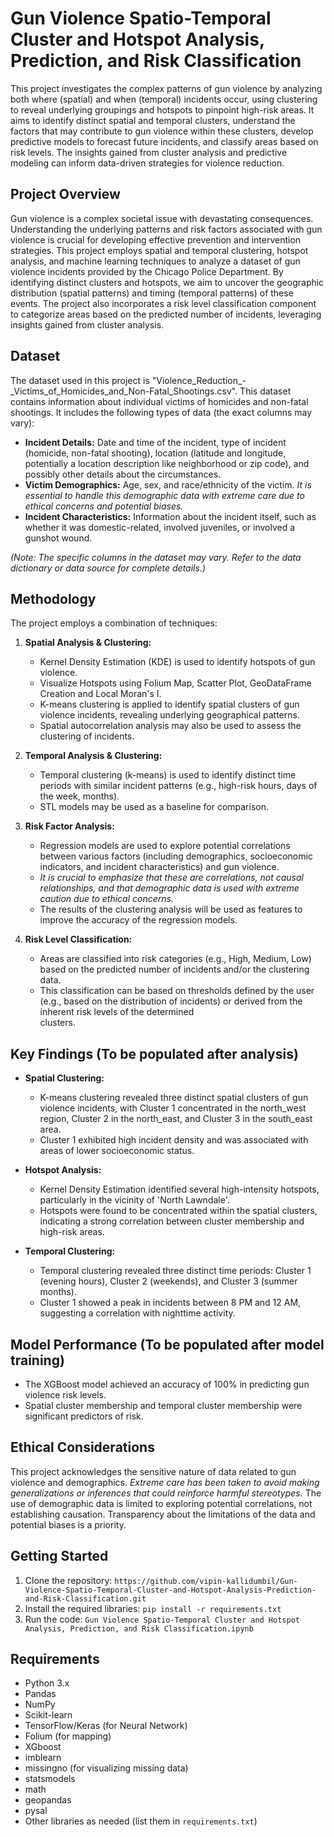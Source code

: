 # Gun Violence Spatio-Temporal Cluster and Hotspot Analysis, Prediction, and Risk Classification

This project investigates the complex patterns of gun violence by analyzing both where (spatial) and when (temporal) incidents occur, using clustering to reveal underlying groupings and hotspots to pinpoint high-risk areas. It aims to identify distinct spatial and temporal clusters, understand the factors that may contribute to gun violence within these clusters, develop predictive models to forecast future incidents, and classify areas based on risk levels. The insights gained from cluster analysis and predictive modeling can inform data-driven strategies for violence reduction.

## Project Overview

Gun violence is a complex societal issue with devastating consequences. Understanding the underlying patterns and risk factors associated with gun violence is crucial for developing effective prevention and intervention strategies. This project employs spatial and temporal clustering, hotspot analysis, and machine learning techniques to analyze a dataset of gun violence incidents provided by the Chicago Police Department. By identifying distinct clusters and hotspots, we aim to uncover the geographic distribution (spatial patterns) and timing (temporal patterns) of these events. The project also incorporates a risk level classification component to categorize areas based on the predicted number of incidents, leveraging insights gained from cluster analysis.

## Dataset

The dataset used in this project is "Violence_Reduction_-_Victims_of_Homicides_and_Non-Fatal_Shootings.csv". This dataset contains information about individual victims of homicides and non-fatal shootings. It includes the following types of data (the exact columns may vary):

*   **Incident Details:** Date and time of the incident, type of incident (homicide, non-fatal shooting), location (latitude and longitude, potentially a location description like neighborhood or zip code), and possibly other details about the circumstances.
*   **Victim Demographics:** Age, sex, and race/ethnicity of the victim. *It is essential to handle this demographic data with extreme care due to ethical concerns and potential biases.*
*   **Incident Characteristics:** Information about the incident itself, such as whether it was domestic-related, involved juveniles, or involved a gunshot wound.

*(Note: The specific columns in the dataset may vary.  Refer to the data dictionary or data source for complete details.)*

## Methodology

The project employs a combination of techniques:

1.  **Spatial Analysis & Clustering:**
    * Kernel Density Estimation (KDE) is used to identify hotspots of gun violence.
    * Visualize Hotspots using Folium Map, Scatter Plot, GeoDataFrame Creation and Local Moran's I. 
    * K-means clustering is applied to identify spatial clusters of gun violence incidents, revealing underlying geographical patterns.
    * Spatial autocorrelation analysis may also be used to assess the clustering of incidents.

2.  **Temporal Analysis & Clustering:**
    * Temporal clustering (k-means) is used to identify distinct time periods with similar incident patterns (e.g., high-risk hours, days of the week, months).
    * STL models may be used as a baseline for comparison.

3.  **Risk Factor Analysis:**
    * Regression models are used to explore potential correlations between various factors (including demographics, socioeconomic indicators, and incident characteristics) and gun violence.
    * *It is crucial to emphasize that these are correlations, not causal relationships, and that demographic data is used with extreme caution due to ethical concerns.*
    * The results of the clustering analysis will be used as features to improve the accuracy of the regression models.

4.  **Risk Level Classification:**
    * Areas are classified into risk categories (e.g., High, Medium, Low) based on the predicted number of incidents and/or the clustering data.
    * This classification can be based on thresholds defined by the user (e.g., based on the distribution of incidents) or derived from the inherent risk levels of the determined       
      clusters.

## Key Findings (To be populated after analysis)

* **Spatial Clustering:**
    * K-means clustering revealed three distinct spatial clusters of gun violence incidents, with Cluster 1 concentrated in the north_west region, Cluster 2 in the north_east, and 
      Cluster 3 in the south_east area.
    * Cluster 1 exhibited high incident density and was associated with areas of lower socioeconomic status.

* **Hotspot Analysis:**
    * Kernel Density Estimation identified several high-intensity hotspots, particularly in the vicinity of 'North Lawndale'.
    * Hotspots were found to be concentrated within the spatial clusters, indicating a strong correlation between cluster membership and high-risk areas.

* **Temporal Clustering:**
    * Temporal clustering revealed three distinct time periods: Cluster 1 (evening hours), Cluster 2 (weekends), and Cluster 3 (summer months).
    * Cluster 1 showed a peak in incidents between 8 PM and 12 AM, suggesting a correlation with nighttime activity.

## Model Performance (To be populated after model training)

 * The XGBoost model achieved an accuracy of 100% in predicting gun violence risk levels.
 * Spatial cluster membership and temporal cluster membership were significant predictors of risk.

## Ethical Considerations

This project acknowledges the sensitive nature of data related to gun violence and demographics. *Extreme care has been taken to avoid making generalizations or inferences that could reinforce harmful stereotypes.* The use of demographic data is limited to exploring potential correlations, not establishing causation. Transparency about the limitations of the data and potential biases is a priority.

## Getting Started

1.  Clone the repository: `https://github.com/vipin-kallidumbil/Gun-Violence-Spatio-Temporal-Cluster-and-Hotspot-Analysis-Prediction-and-Risk-Classification.git`
2.  Install the required libraries: `pip install -r requirements.txt`
3.  Run the code: `Gun Violence Spatio-Temporal Cluster and Hotspot Analysis, Prediction, and Risk Classification.ipynb`

## Requirements

*   Python 3.x
*   Pandas
*   NumPy
*   Scikit-learn
*   TensorFlow/Keras (for Neural Network)
*   Folium (for mapping)
*   XGboost
*   imblearn
*   missingno (for visualizing missing data)
*   statsmodels
*   math
*   geopandas
*   pysal
*   Other libraries as needed (list them in `requirements.txt`)

